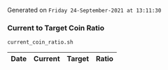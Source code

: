 Generated on `Friday 24-September-2021 at 13:11:30`

### Current to Target Coin Ratio
`current_coin_ratio.sh`

Date|Current|Target|Ratio
---|---|---|---
